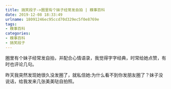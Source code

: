 ```yaml
---
title: 搞笑段子->圈里有个妹子经常发自拍 | 糗事百科
date: 2019-12-08 18:33:49
urlname: 18091246ec95ccd70d329ec5f0e8769e
tags: 
- 糗事百科
categories:
- 糗事百科
- 搞笑段子
---
```

圈里有个妹子经常发自拍，并配合心情语录，我觉得字字经典，时常给她点赞，有时也评论几句。

昨天我突然发现她很久没发圈了，就私信她:为什么看不到你发朋友圈了？妹子没说话，给我发来几张美美哒自拍照。


